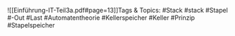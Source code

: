 
![[Einführung-IT-Teil3a.pdf#page=13]]Tags & Topics:
   #Stack
   #stack
   #Stapel
   #-Out
   #Last
   #Automatentheorie
   #Kellerspeicher
   #Keller
   #Prinzip
   #Stapelspeicher